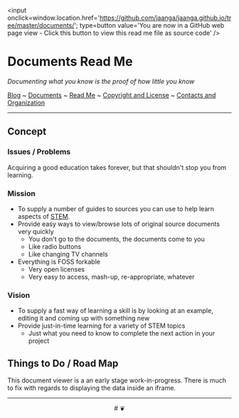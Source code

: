 ﻿<span style=display:none; >[You are now in a GitHub source code view - click this link to view this read me file as a web page]( http://jaanga.github.io/documents/ "View file as a web page." ) </span>
<input onclick=window.location.href='https://github.com/jaanga/jaanga.github.io/tree/master/documents/'; type=button  value='You are now in a GitHub web page view - Click this button to view this read me file as source code' />

<!-- [Jaanga]( http://jaanga.github.io ) » -->

Documents Read Me
===

_Documenting what you know is the proof of how little you know_

[Blog]( http://jaanga.github.io/request-jaanga-blog-posts.html )
~ [Documents]( http://jaanga.github.io/documents ) 
~ [Read Me]( http://jaanga.github.io/#http://jaanga.github.io/readme.md )
~ [Copyright and License]( http://jaanga.github.io/#http://jaanga.github.io/jaanga-copyright-and-mit-license.md ) 
~ [Contacts and Organization]( http://jaanga.github.io/#http://jaanga.github.io/jaanga-contacts-and-organization.md ) 

***

<!--
[Template Three.js Draw Things - Demo - Full Screen]( http://jaanga.github.io/cookbook-threejs/templates/template-threejs-draw-things-r1.html )

## <center>Web Page / Source Code</center>

<iframe class=ifr src=http://jaanga.github.io/cookbook-html/templates/code-edit-view/code-edit-view-r2.html#http://jaanga.github.io/cookbook-threejs/templates/template-threejs-draw-things-r1.html width=100% height=600px ></iframe>  
###### _Template Three.js Draw Things - Dev revision - Code Edit View_ /  [Edit full screen]( http://jaanga.github.io/cookbook-html/templates/code-edit-view/code-edit-view-r2.html#http://jaanga.github.io/cookbook-threejs/templates/template-threejs-draw-things-r1.html )
-->


## Concept

### Issues / Problems
<!--

The general format is an adaptation of the ideas developed in Alexander's _et al_ [A Pattern Language]( https://books.google.com/books?id=hwAHmktpk5IC&pg=PR10#v=onepage&q&f=false ) - as sammarized on page 10.

Each pattern describes a problem which occurs over and over again in our environment, and then describes the core of the solution to that problem, in such a way that you can use this solution a million times over, without ever doing it the same way twice.

patterns are descriptions of common problems and proposal for the solutions that can be used repeatedly every time the problem is encountered and producing an different outcome.

-->

Acquiring a good education takes forever, but that shouldn't stop you from learning.


### Mission
<!-- a statement of a rationale, applicable now as well as in the future -->

* To supply a number of guides to sources you can use to help learn aspects of [STEM]( https://en.wikipedia.org/wiki/Science,_Technology,_Engineering,_and_Mathematics ).
* Provide easy ways to view/browse lots of original source documents very quickly 
	* You don't go to the documents, the documents come to you
	* Like radio buttons
	* Like changing TV channels
* Everything is FOSS forkable
	* Very open licenses
	* Very easy to access, mash-up, re-appropriate, whatever

### Vision
<!--  a descriptive picture of a desired future state -->

* To supply a fast way of learning a skill is by looking at an example, editing it and coming up with something new
* Provide just-in-time learning for a variety of STEM topics
	* Just what you need to know to complete the next action in your project


## Things to Do / Road Map
This document viewer is a an early stage work-in-progress. 
There is much to fix with regards to displaying the data inside an iframe.

<!--
## Features


* Zoom, pan and rotate
	* 1 finger / left button =  rotate
	* 2 finger / wheel = zoom in and out
	* 3 finger / right button = pan

## Issues
-->
 

***

<center title="dingbat" >
# <a href=javascript:window.scrollTo(0,0); style=text-decoration:none; > ❦ </a>
</center>


